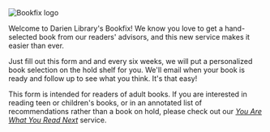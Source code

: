 <div class="row margin-bottom-20">
<div class="col-md-6 col-md-offset-3">
<img class="img-responsive" src="/uploads/logos/bookfix_logo.gif" alt="Bookfix logo" />
</div>
</div>

<div class="row margin-bottom-10">
<div class="col-md-10 col-md-offset-1">

Welcome to Darien Library's Bookfix! We know you love to get a hand-selected book from our readers' advisors, and this new service makes it easier than ever.

Just fill out this form and and every six weeks, we will put a personalized book selection on the hold shelf for you. We'll email when your book is ready and follow up to see what you think. It's that easy! 

This form is intended for readers of adult books. If you are interested in reading teen or children's books, or in an annotated list of recommendations rather than a book on hold, please check out our [_You Are What You Read Next_](/yawyr-next "You Are What You Read Next") service.

<script type="text/javascript" src="https://form.jotform.com/jsform/52036846616155"></script>

</div>
</div>